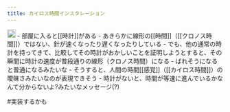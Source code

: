 ```yaml
---
title: カイロス時間インスタレーション
---
```


<img src='https://scrapbox.io/api/pages/blu3mo-public/public/icon' alt='public.icon' height="19.5"/>
- 部屋に入ると[[時計]]がある
    - あきらかに線形の[[時間]]（[[クロノス時間]]）ではない、針が速くなったり遅くなったりしている
    - でも、他の通常の時計を持ってきて、比較してその時計がおかしいことを証明しようとすると、その瞬間に時計の速度が普段通りの線形（クロノス時間）になる
        - ばれそうになると普通になるみたいな
    - そうすると、人間の時間[[感覚]]（[[カイロス時間]]）の曖昧さみたいなのが表現できそう
        - 時計がないと、時間が等速に進んでいるかなんて分からないよ?みたいなメッセージ(?)

\#実装するかも

